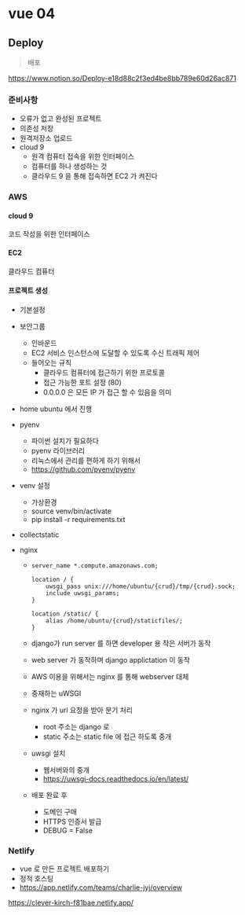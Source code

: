 # vue 04



## Deploy

> 배포



https://www.notion.so/Deploy-e18d88c2f3ed4be8bb789e60d26ac871



### 준비사항

- 오류가 없고 완성된 프로젝트
- 의존성 저장
- 원격저장소 업로드
- cloud 9 
  - 원격 컴퓨터 접속을 위한 인터페이스
  - 컴퓨터를 하나 생성하는 것
  - 클라우드 9 을 통해 접속하면 EC2 가 켜진다



### AWS

#### cloud 9

코드 작성을 위한 인터페이스



#### EC2

클라우드 컴퓨터 



#### 프로젝트 생성

- 기본설정

- 보안그룹

  - 인바운드
  - EC2 서비스 인스턴스에 도달할 수 있도록 수신 트래픽 제어
  - 들어오는 규칙
    - 클라우드 컴퓨터에 접근하기 위한 프로토콜
    - 접근 가능한 포트 설정 (80)
    - 0.0.0.0 은 모든 IP 가 접근 할 수 있음을 의미

- home ubuntu 에서 진행

- pyenv

  - 파이썬 설치가 필요하다
  - pyenv 라이브러리
  - 리눅스에서 관리를 편하게 하기 위해서
  - https://github.com/pyenv/pyenv

- venv 설정

  - 가상환경
  - source venv/bin/activate
  - pip install -r requirements.txt

- collectstatic

- nginx

  - ```
    server_name *.compute.amazonaws.com;
    
    location / {
    	uwsgi_pass unix:///home/ubuntu/{crud}/tmp/{crud}.sock;
    	include uwsgi_params;
    }
    
    location /static/ {
    	alias /home/ubuntu/{crud}/staticfiles/;
    }
    ```

  - django가 run server 를 하면 developer 용 작은 서버가 동작 

  - web server 가 동작하며 django applictation 이 동작

  - AWS 이용을 위해서는 nginx 를 통해 webserver 대체

  - 중재하는 uWSGI

  - nginx 가 url 요청을 받아 분기 처리 

    - root 주소는 django 로
    - static 주소는 static file 에 접근 하도록 중개

  - uwsgi 설치

    - 웹서버와의 중개
    - https://uwsgi-docs.readthedocs.io/en/latest/

  - 배포 완료 후 

    - 도메인 구매
    - HTTPS 인증서 발급
    - DEBUG = False





### Netlify

- vue 로 만든 프로젝트 배포하기
- 정적 호스팅
- https://app.netlify.com/teams/charlie-jyj/overview

https://clever-kirch-f81bae.netlify.app/







